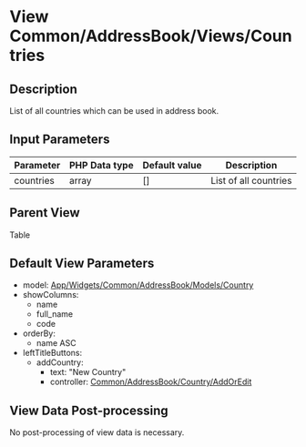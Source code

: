 # View Common/AddressBook/Views/Countries

## Description

List of all countries which can be used in address book. 

## Input Parameters

| Parameter | PHP Data type | Default value | Description           |
| --------- | ------------- | ------------- | --------------------- |
| countries | array         | []            | List of all countries |

## Parent View

Table

## Default View Parameters

* model: [App/Widgets/Common/AddressBook/Models/Country](../Models/Country.md)
* showColumns:
  * name
  * full_name
  * code
* orderBy: 
  * name ASC
* leftTitleButtons:
  * addCountry:
    * text: "New Country"
    * controller: [Common/AddressBook/Country/AddOrEdit](../Controllers/Country/AddOrEdit.md)

## View Data Post-processing

No post-processing of view data is necessary.

